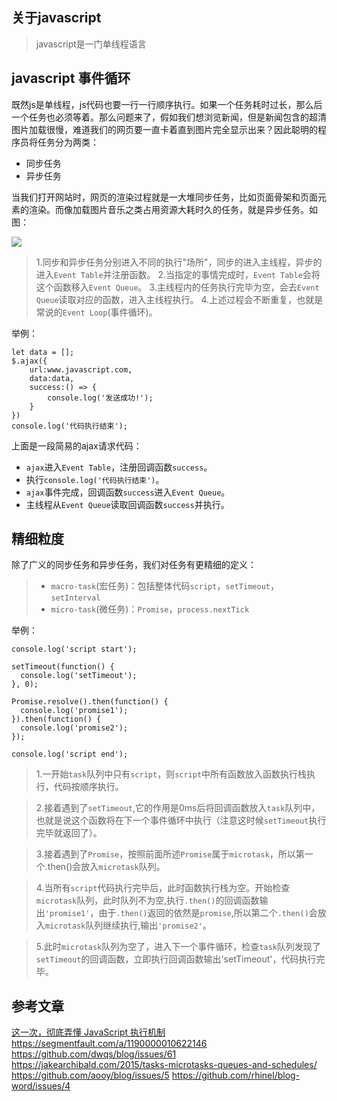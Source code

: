 关于javascript
---
>javascript是一门单线程语言

javascript 事件循环
---
既然js是单线程，js代码也要一行一行顺序执行。如果一个任务耗时过长，那么后一个任务也必须等着。那么问题来了，假如我们想浏览新闻，但是新闻包含的超清图片加载很慢，难道我们的网页要一直卡着直到图片完全显示出来？因此聪明的程序员将任务分为两类：

- 同步任务
- 异步任务

当我们打开网站时，网页的渲染过程就是一大堆同步任务，比如页面骨架和页面元素的渲染。而像加载图片音乐之类占用资源大耗时久的任务，就是异步任务。如图：

![](http://orvwtnort.bkt.clouddn.com/201721343/1535093467850.png)

>1.同步和异步任务分别进入不同的执行"场所"，同步的进入主线程，异步的进入`Event Table`并注册函数。
2.当指定的事情完成时，`Event Table`会将这个函数移入`Event Queue`。
3.主线程内的任务执行完毕为空，会去`Event Queue`读取对应的函数，进入主线程执行。
4.上述过程会不断重复，也就是常说的`Event Loop`(事件循环)。

举例：
```
let data = [];
$.ajax({
    url:www.javascript.com,
    data:data,
    success:() => {
        console.log('发送成功!');
    }
})
console.log('代码执行结束');
```
上面是一段简易的ajax请求代码：

- `ajax`进入`Event Table`，注册回调函数`success`。
- 执行`console.log('代码执行结束')`。
- `ajax`事件完成，回调函数`success`进入`Event Queue`。
- 主线程从`Event Queue`读取回调函数`success`并执行。

精细粒度
---
除了广义的同步任务和异步任务，我们对任务有更精细的定义：

>- `macro-task`(宏任务)：包括整体代码`script`，`setTimeout`，`setInterval`
>- `micro-task`(微任务)：`Promise`，`process.nextTick`

举例：
```
console.log('script start');

setTimeout(function() {
  console.log('setTimeout');
}, 0);

Promise.resolve().then(function() {
  console.log('promise1');
}).then(function() {
  console.log('promise2');
});

console.log('script end');
```


>1.一开始`task`队列中只有`script`，则`script`中所有函数放入函数执行栈执行，代码按顺序执行。

>2.接着遇到了`setTimeout`,它的作用是0ms后将回调函数放入`task`队列中，也就是说这个函数将在下一个事件循环中执行（注意这时候`setTimeout`执行完毕就返回了）。

>3.接着遇到了`Promise`，按照前面所述`Promise`属于`microtask`，所以第一个.then()会放入`microtask`队列。

>4.当所有`script`代码执行完毕后，此时函数执行栈为空。开始检查`microtask`队列，此时队列不为空,执行`.then()`的回调函数输出`'promise1'`，由于`.then()`返回的依然是`promise`,所以第二个`.then()`会放入`microtask`队列继续执行,输出`'promise2'`。

>5.此时`microtask`队列为空了，进入下一个事件循环，检查`task`队列发现了`setTimeout`的回调函数，立即执行回调函数输出'setTimeout'，代码执行完毕。

参考文章
---
[这一次，彻底弄懂 JavaScript 执行机制](https://juejin.im/post/59e85eebf265da430d571f89)
https://segmentfault.com/a/1190000010622146
https://github.com/dwqs/blog/issues/61
https://jakearchibald.com/2015/tasks-microtasks-queues-and-schedules/
https://github.com/aooy/blog/issues/5
https://github.com/rhinel/blog-word/issues/4
